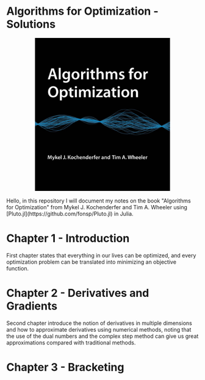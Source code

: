 # Algorithms for Optimization - Solutions
<p align="center">
  <img src="./book.jpg" height=400 alt="Algorithms for Optimization">
</p>
Hello, in this repository I will document my notes on the book "Algorithms for Optimization" from Mykel J. Kochenderfer and Tim A. Wheeler using [Pluto.jl](https://github.com/fonsp/Pluto.jl) in Julia.

# Chapter 1 - Introduction
First chapter states that everything in our lives can be optimized, and every optimization problem can be translated into minimizing an objective function.

# Chapter 2 - Derivatives and Gradients
Second chapter introduce the notion of derivatives in multiple dimensions and how to approximate derivatives using numerical methods, noting that the use of the dual numbers and the complex step method can give us great approximations compared with traditional methods.

# Chapter 3 - Bracketing